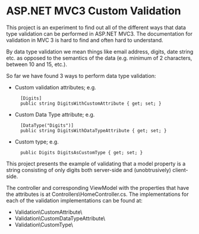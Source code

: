 ﻿ASP.NET MVC3 Custom Validation
==============================

This project is an experiment to find out all of the different ways that data type validation can be performed in ASP.NET MVC3. The documentation for validation in MVC 3 is hard to find and often hard to understand.

By data type validation we mean things like email address, digits, date string etc. as opposed to the semantics of the data (e.g. minimum of 2 characters, between 10 and 15, etc.).

So far we have found 3 ways to perform data type validation:

* Custom validation attributes; e.g.
		
		[Digits]
		public string DigitsWithCustomAttribute { get; set; }

* Custom Data Type attribute; e.g.
		
		[DataType("Digits")]
		public string DigitsWithDataTypeAttribute { get; set; }

* Custom type; e.g.
		
		public Digits DigitsAsCustomType { get; set; }

This project presents the example of validating that a model property is a string consisting of only digits both server-side and (unobtrusively) client-side.

The controller and corresponding ViewModel with the properties that have the attributes is at Controllers\HomeController.cs. The implementations for each of the validation implementations can be found at:

* Validation\CustomAttribute\
* Validation\CustomDataTypeAttribute\
* Validation\CustomType\